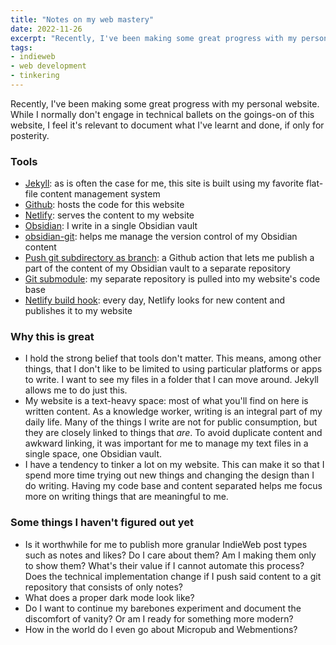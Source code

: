 ```yaml
---
title: "Notes on my web mastery"
date: 2022-11-26
excerpt: "Recently, I've been making some great progress with my personal website. While I normally don't engage in technical ballets on the goings-on of this website, I feel it's relevant to document what I've learnt and done, if only for posterity."
tags:
- indieweb
- web development
- tinkering
---
```

Recently, I've been making some great progress with my personal website. While I normally don't engage in technical ballets on the goings-on of this website, I feel it's relevant to document what I've learnt and done, if only for posterity.

### Tools
- [Jekyll](https://jekyllrb.com/): as is often the case for me, this site is built using my favorite flat-file content management system
- [Github](https://github.com/): hosts the code for this website
- [Netlify](https://www.netlify.com/): serves the content to my website
- [Obsidian](https://obsidian.md/): I write in a single Obsidian vault
- [obsidian-git](https://github.com/denolehov/obsidian-git): helps me manage  the version control of my Obsidian content
- [Push git subdirectory as branch](https://github.com/marketplace/actions/push-git-subdirectory-as-branch): a Github action that lets me publish a part of the content of my Obsidian vault to a separate repository
- [Git submodule](https://mtsknn.fi/blog/netlify-updating-private-git-submodule/): my separate repository is pulled into my website's code base
- [Netlify build hook](https://mtsknn.fi/blog/how-to-trigger-daily-netlify-builds-using-github-actions/): every day, Netlify looks for new content and publishes it to my website

### Why this is great
- I hold the strong belief that tools don't matter. This means, among other things, that I don't like to be limited to using particular platforms or apps to write. I want to see my files in a folder that I can move around. Jekyll allows me to do just this.
- My website is a text-heavy space: most of what you'll find on here is written content. As a knowledge worker, writing is an integral part of my daily life. Many of the things I write are not for public consumption, but they are closely linked to things that *are*. To avoid duplicate content and awkward linking, it was important for me to manage my text files in a single space, one Obsidian vault.
- I have a tendency to tinker a lot on my website. This can make it so that I spend more time trying out new things and changing the design than I do writing. Having my code base and content separated helps me focus more on writing things that are meaningful to me.

### Some things I haven't figured out yet
- Is it worthwhile for me to publish more granular IndieWeb post types such as notes and likes? Do I care about them? Am I making them only to show them? What's their value if I cannot automate this process? Does the technical implementation change if I push said content to a git repository that consists of only notes?
- What does a proper dark mode look like?
- Do I want to continue my barebones experiment and document the discomfort of vanity? Or am I ready for something more modern?
- How in the world do I even go about Micropub and Webmentions?